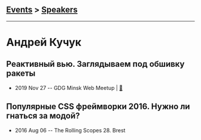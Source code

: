 ## [Events](../README.md) > [Speakers](../speakers.md)
---

# Андрей Кучук

## Реактивный вью. Заглядываем под обшивку ракеты
- 2019 Nov 27 -- GDG Minsk Web Meetup  | [:notebook:](https://drive.google.com/open?id=1kS3LWvLPfeLoDdccBwLkWPign-X8oonS)  
## Популярные CSS фреймворки 2016. Нужно ли гнаться за модой?
- 2016 Aug 06 -- The Rolling Scopes 28. Brest    
